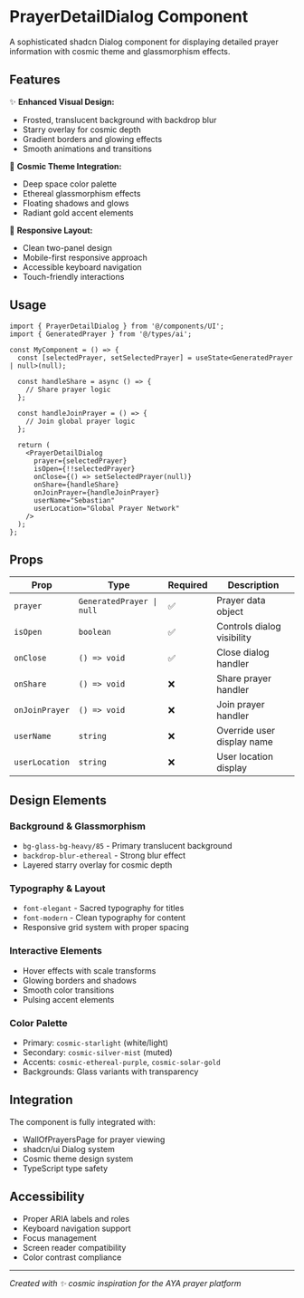 # PrayerDetailDialog Component

A sophisticated shadcn Dialog component for displaying detailed prayer information with cosmic theme and glassmorphism effects.

## Features

✨ **Enhanced Visual Design:**
- Frosted, translucent background with backdrop blur
- Starry overlay for cosmic depth
- Gradient borders and glowing effects
- Smooth animations and transitions

🎨 **Cosmic Theme Integration:**
- Deep space color palette
- Ethereal glassmorphism effects
- Floating shadows and glows
- Radiant gold accent elements

📱 **Responsive Layout:**
- Clean two-panel design
- Mobile-first responsive approach
- Accessible keyboard navigation
- Touch-friendly interactions

## Usage

```tsx
import { PrayerDetailDialog } from '@/components/UI';
import { GeneratedPrayer } from '@/types/ai';

const MyComponent = () => {
  const [selectedPrayer, setSelectedPrayer] = useState<GeneratedPrayer | null>(null);
  
  const handleShare = async () => {
    // Share prayer logic
  };
  
  const handleJoinPrayer = () => {
    // Join global prayer logic
  };

  return (
    <PrayerDetailDialog
      prayer={selectedPrayer}
      isOpen={!!selectedPrayer}
      onClose={() => setSelectedPrayer(null)}
      onShare={handleShare}
      onJoinPrayer={handleJoinPrayer}
      userName="Sebastian"
      userLocation="Global Prayer Network"
    />
  );
};
```

## Props

| Prop | Type | Required | Description |
|------|------|----------|-------------|
| `prayer` | `GeneratedPrayer \| null` | ✅ | Prayer data object |
| `isOpen` | `boolean` | ✅ | Controls dialog visibility |
| `onClose` | `() => void` | ✅ | Close dialog handler |
| `onShare` | `() => void` | ❌ | Share prayer handler |
| `onJoinPrayer` | `() => void` | ❌ | Join prayer handler |
| `userName` | `string` | ❌ | Override user display name |
| `userLocation` | `string` | ❌ | User location display |

## Design Elements

### Background & Glassmorphism
- `bg-glass-bg-heavy/85` - Primary translucent background
- `backdrop-blur-ethereal` - Strong blur effect
- Layered starry overlay for cosmic depth

### Typography & Layout
- `font-elegant` - Sacred typography for titles
- `font-modern` - Clean typography for content
- Responsive grid system with proper spacing

### Interactive Elements
- Hover effects with scale transforms
- Glowing borders and shadows
- Smooth color transitions
- Pulsing accent elements

### Color Palette
- Primary: `cosmic-starlight` (white/light)
- Secondary: `cosmic-silver-mist` (muted)
- Accents: `cosmic-ethereal-purple`, `cosmic-solar-gold`
- Backgrounds: Glass variants with transparency

## Integration

The component is fully integrated with:
- WallOfPrayersPage for prayer viewing
- shadcn/ui Dialog system
- Cosmic theme design system
- TypeScript type safety

## Accessibility

- Proper ARIA labels and roles
- Keyboard navigation support
- Focus management
- Screen reader compatibility
- Color contrast compliance

---

*Created with ✨ cosmic inspiration for the AYA prayer platform*

